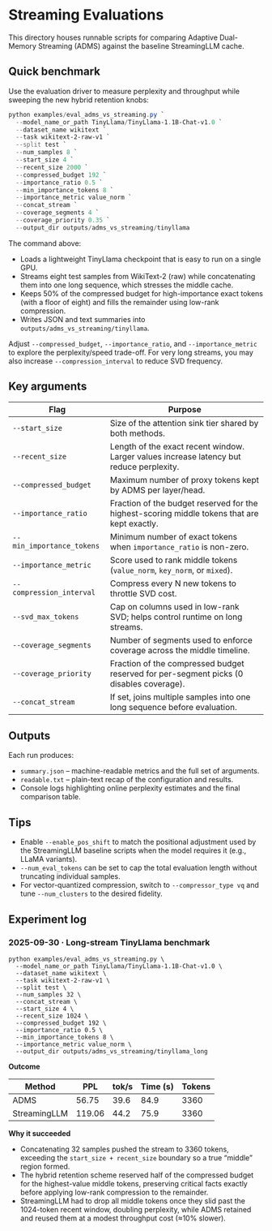 # Streaming Evaluations

This directory houses runnable scripts for comparing Adaptive Dual-Memory Streaming (ADMS) against the baseline StreamingLLM cache.

## Quick benchmark

Use the evaluation driver to measure perplexity and throughput while sweeping the new hybrid retention knobs:

```powershell
python examples/eval_adms_vs_streaming.py `
  --model_name_or_path TinyLlama/TinyLlama-1.1B-Chat-v1.0 `
  --dataset_name wikitext `
  --task wikitext-2-raw-v1 `
  --split test `
  --num_samples 8 `
  --start_size 4 `
  --recent_size 2000 `
  --compressed_budget 192 `
  --importance_ratio 0.5 `
  --min_importance_tokens 8 `
  --importance_metric value_norm `
  --concat_stream `
  --coverage_segments 4 `
  --coverage_priority 0.35 `
  --output_dir outputs/adms_vs_streaming/tinyllama
```

The command above:

- Loads a lightweight TinyLlama checkpoint that is easy to run on a single GPU.
- Streams eight test samples from WikiText-2 (raw) while concatenating them into one long sequence, which stresses the middle cache.
- Keeps 50% of the compressed budget for high-importance exact tokens (with a floor of eight) and fills the remainder using low-rank compression.
- Writes JSON and text summaries into `outputs/adms_vs_streaming/tinyllama`.

Adjust `--compressed_budget`, `--importance_ratio`, and `--importance_metric` to explore the perplexity/speed trade-off. For very long streams, you may also increase `--compression_interval` to reduce SVD frequency.

## Key arguments

| Flag | Purpose |
| ---- | ------- |
| `--start_size` | Size of the attention sink tier shared by both methods. |
| `--recent_size` | Length of the exact recent window. Larger values increase latency but reduce perplexity. |
| `--compressed_budget` | Maximum number of proxy tokens kept by ADMS per layer/head. |
| `--importance_ratio` | Fraction of the budget reserved for the highest-scoring middle tokens that are kept exactly. |
| `--min_importance_tokens` | Minimum number of exact tokens when `importance_ratio` is non-zero. |
| `--importance_metric` | Score used to rank middle tokens (`value_norm`, `key_norm`, or `mixed`). |
| `--compression_interval` | Compress every N new tokens to throttle SVD cost. |
| `--svd_max_tokens` | Cap on columns used in low-rank SVD; helps control runtime on long streams. |
| `--coverage_segments` | Number of segments used to enforce coverage across the middle timeline. |
| `--coverage_priority` | Fraction of the compressed budget reserved for per-segment picks (0 disables coverage). |
| `--concat_stream` | If set, joins multiple samples into one long sequence before evaluation. |

## Outputs

Each run produces:

- `summary.json` – machine-readable metrics and the full set of arguments.
- `readable.txt` – plain-text recap of the configuration and results.
- Console logs highlighting online perplexity estimates and the final comparison table.

## Tips

- Enable `--enable_pos_shift` to match the positional adjustment used by the StreamingLLM baseline scripts when the model requires it (e.g., LLaMA variants).
- `--num_eval_tokens` can be set to cap the total evaluation length without truncating individual samples.
- For vector-quantized compression, switch to `--compressor_type vq` and tune `--num_clusters` to the desired fidelity.

## Experiment log

### 2025-09-30 · Long-stream TinyLlama benchmark

```
python examples/eval_adms_vs_streaming.py \
  --model_name_or_path TinyLlama/TinyLlama-1.1B-Chat-v1.0 \
  --dataset_name wikitext \
  --task wikitext-2-raw-v1 \
  --split test \
  --num_samples 32 \
  --concat_stream \
  --start_size 4 \
  --recent_size 1024 \
  --compressed_budget 192 \
  --importance_ratio 0.5 \
  --min_importance_tokens 8 \
  --importance_metric value_norm \
  --output_dir outputs/adms_vs_streaming/tinyllama_long
```

**Outcome**

| Method         | PPL   | tok/s | Time (s) | Tokens |
|---------------|-------|-------|----------|--------|
| ADMS           | 56.75 | 39.6  | 84.9     | 3360   |
| StreamingLLM   | 119.06| 44.2  | 75.9     | 3360   |

**Why it succeeded**

- Concatenating 32 samples pushed the stream to 3360 tokens, exceeding the `start_size + recent_size` boundary so a true “middle” region formed.
- The hybrid retention scheme reserved half of the compressed budget for the highest-value middle tokens, preserving critical facts exactly before applying low-rank compression to the remainder.
- StreamingLLM had to drop all middle tokens once they slid past the 1024-token recent window, doubling perplexity, while ADMS retained and reused them at a modest throughput cost (≈10% slower).
